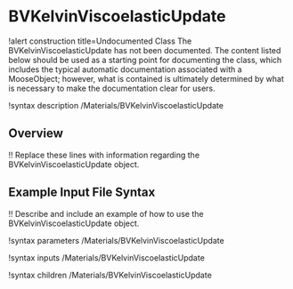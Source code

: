 # BVKelvinViscoelasticUpdate

!alert construction title=Undocumented Class
The BVKelvinViscoelasticUpdate has not been documented. The content listed below should be used as a starting point for
documenting the class, which includes the typical automatic documentation associated with a
MooseObject; however, what is contained is ultimately determined by what is necessary to make the
documentation clear for users.

!syntax description /Materials/BVKelvinViscoelasticUpdate

## Overview

!! Replace these lines with information regarding the BVKelvinViscoelasticUpdate object.

## Example Input File Syntax

!! Describe and include an example of how to use the BVKelvinViscoelasticUpdate object.

!syntax parameters /Materials/BVKelvinViscoelasticUpdate

!syntax inputs /Materials/BVKelvinViscoelasticUpdate

!syntax children /Materials/BVKelvinViscoelasticUpdate
